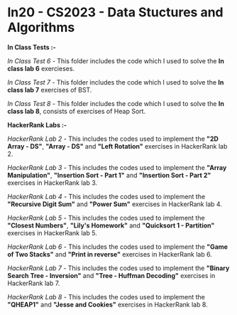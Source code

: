 # ln20 - CS2023 - Data Stuctures and Algorithms

**In Class Tests :-**

*In Class Test 6 -* 
This folder includes the code which I used to solve the **In class lab 6** exercieses.  

*In Class Test 7 -*
This folder includes the code which I used to solve the **In class lab 7** exercises of BST.  

*In Class Test 8 -*
This folder includes the code which I used to solve the **In class lab 8**, consists of exercises of Heap Sort.



**HackerRank Labs :-**

*HackerRank Lab 2 -*
This  includes the codes used to implement the **"2D Array - DS"**, **"Array - DS"** and **"Left Rotation"** exercises in HackerRank lab 2. 

*HackerRank Lab 3 -*
This  includes the codes used to implement the **"Array Manipulation"**, **"Insertion Sort - Part 1"** and **"Insertion Sort - Part 2"** exercises in HackerRank lab 3. 

*HackerRank Lab 4 -*
This  includes the codes used to implement the **"Recursive Digit Sum"** and **"Power Sum"** exercises in HackerRank lab 4. 

*HackerRank Lab 5 -*
This  includes the codes used to implement the **"Closest Numbers"**, **"Lily's Homework"** and **"Quicksort 1 - Partition"** exercises in HackerRank lab 5. 

*HackerRank Lab 6 -*
This  includes the codes used to implement the **"Game of Two Stacks"** and **"Print in reverse"** exercises in HackerRank lab 6. 

*HackerRank Lab 7 -*
This  includes the codes used to implement the **"Binary Search Tree - Inversion"** and **"Tree - Huffman Decoding"** exercises in HackerRank lab 7. 

*HackerRank Lab 8 -*
This  includes the codes used to implement the **"QHEAP1"** and **"Jesse and Cookies"** exercises in HackerRank lab 8. 
